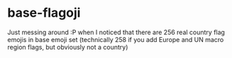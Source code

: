 # base-flagoji

Just messing around :P when I noticed that there are 256 real country flag emojis in base emoji set (technically 258 if you add Europe and UN macro region flags, but obviously not a country)
